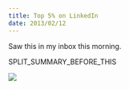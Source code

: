 ```yaml
---
title: Top 5% on LinkedIn
date: 2013/02/12
---
```


Saw this in my inbox this morning.

SPLIT\_SUMMARY\_BEFORE\_THIS

[![](http://www.jamesjamesjames.com/wp-content/uploads/2013/02/wpid-Photo-Feb-12-2013-1058-AM1.jpg)](http://www.jamesjamesjames.com/wp-content/uploads/2013/02/wpid-Photo-Feb-12-2013-1058-AM1.jpg)
